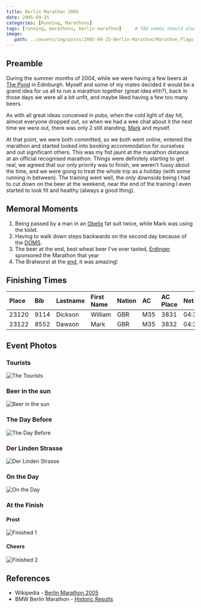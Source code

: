 ```yaml
---
title: Berlin Marathon 2005
date: 2005-09-25
categories: [Running, Marathons]
tags: [running, marathons, berlin marathon]     # TAG names should always be lowercase
image:
   path: ../assets/img/posts/2005-09-25-Berlin-Marathon/Marathon_Flags.webp
---
```


## Preamble

During the summer months of 2004, while we were having a few beers at [The Pond](https://www.edinburghlive.co.uk/best-in-edinburgh/restaurants-bars/iconic-neighbourhood-edinburgh-pub-reopens-21079002) in Edinburgh. Myself and some of my mates decided it would be a grand idea for us all to run a marathon together (great idea ehh?), back in those days we were all a bit unfit, and maybe liked having a few too many beers.

As with all great ideas conceived in pubs, when the cold light of day hit, almost everyone dropped out, so when we had a wee chat about it the next time we were out, there was only 2 still standing, [Mark](https://www.dawsoncreative.co.uk/) and myself.

At that point, we were both committed, so we both went online, entered the marathon and started looked into booking accommodation for ourselves and out significant others. This was my fist jaunt at the marathon distance at an official recognised marathon. Things were definitely starting to get real, we agreed that our only priority was to finish, we weren’t fussy about the time, and we were going to treat the whole trip as a holiday (with some running in between). The training went well, the only downside being I had to cut down on the beer at the weekend, near the end of the training I even started to look fit and healthy (always a good thing).

## Memoral Moments

1. Being passed by a man in an [Obelix](https://en.wikipedia.org/wiki/Obelix) fat suit twice, while Mark was using the toilet.
2. Having to walk down steps backwards on the second day because of the [DOMS](https://en.wikipedia.org/wiki/Delayed_onset_muscle_soreness).
3. The beer at the end, best wheat beer I've ever tasted, [Erdinger](https://int.erdinger.de/) sponsored the Marathon that year
4. The Bratwurst at the [end](https://www.mashed.com/1097412/15-types-of-german-sausages-and-how-they-are-made/), it was amazing!

## Finishing Times

| Place | Bib  | Lastname | First Name | Nation | AC  | AC Place | Net      | Finish   |
| :---- | :--- | :--------| :--------- | :----- | :-- | :------- | :------- | :------- |
| 23120 | 9114 | Dickson  | William    | GBR    | M35 | 3831     | 04:39:12 | 04:42:20 |
| 23122 | 8552 | Dawson   | Mark       | GBR    | M35 | 3832     | 04:39:12 | 04:42:21 |

## Event Photos

### Tourists

![The Tourists](../../assets/img/posts/2005-09-25-Berlin-Marathon/Alexandra_Platz.webp)

### Beer in the sun

![Beer in the sun](../../assets/img/posts/2005-09-25-Berlin-Marathon/Beer_in_the_sun.webp)

### The Day Before

![The Day Before](../../assets/img/posts/2005-09-25-Berlin-Marathon/Day_before.webp)

### Der Linden Strasse

![Der Linden Strasse](../../assets/img/posts/2005-09-25-Berlin-Marathon/Der_Linden_Strasse.webp)

### On the Day

![On the Day](../../assets/img/posts/2005-09-25-Berlin-Marathon/Mark_and_Billy_before.webp)

### At the Finish

#### Prost

![Finished 1](../../assets/img/posts/2005-09-25-Berlin-Marathon/Celebration_1.webp)

#### Cheers

![Finished 2](../../assets/img/posts/2005-09-25-Berlin-Marathon/Celebration_2.webp)

## References

* Wikipedia - [Berlin Marathon 2005](https://en.wikipedia.org/wiki/2005_Berlin_Marathon)
* BMW Berlin Marathon - [Historic Results](https://www.bmw-berlin-marathon.com/en/impressions/statistics-and-history/results-archive/)
